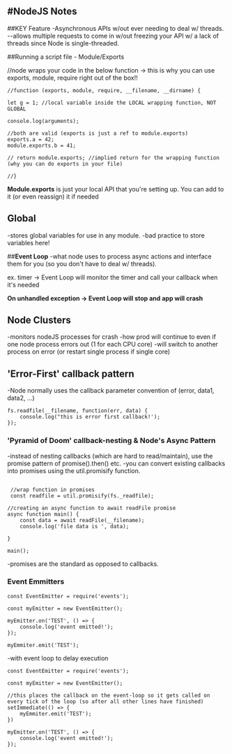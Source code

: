 #NodeJS Notes 
---------------------

##KEY Feature 
-Asynchronous APIs w/out ever needing to deal w/ threads.
--allows multiple requests to come in w/out freezing your API w/ a lack of threads since Node is single-threaded.



##Running a script file - Module/Exports

//node wraps your code in the below function -> this is why you can use exports, module, require right out of the box!!
````
//function (exports, module, require, __filename, __dirname) {

let g = 1; //local variable inside the LOCAL wrapping function, NOT GLOBAL

console.log(arguments);

//both are valid (exports is just a ref to module.exports)
exports.a = 42; 
module.exports.b = 41; 

// return module.exports; //implied return for the wrapping function (why you can do exports in your file)

//}

````

__Module.exports__ is just your local API that you're setting up. You can add to it (or even reassign) it if needed


## Global

-stores global variables for use in any module. 
-bad practice to store variables here!



##__Event Loop__
-what node uses to process async actions and interface them for you (so you don't have to deal w/ threads).

ex. timer -> Event Loop will monitor the timer and call your callback when it's needed

__On unhandled exception -> Event Loop will stop and app will crash__


## Node Clusters
-monitors nodeJS processes for crash
-how prod will continue to even if one node process errors out (1 for each CPU core)
-will switch to another process on error (or restart single process if single core)

## 'Error-First' callback pattern
-Node normally uses the callback parameter convention of (error, data1, data2, ...)

```
fs.readfile(__filename, function(err, data) {
    console.log("this is error first callback!');
});
```

### 'Pyramid of Doom' callback-nesting & Node's Async Pattern
-instead of nesting callbacks (which are hard to read/maintain), use the promise pattern of promise().then() etc.
-you can convert existing callbacks into promises using the util.promisify function. 

```
 
 //wrap function in promises
 const readfile = util.promisify(fs._readfile);

//creating an async function to await readFile promise
async function main() {
    const data = await readFile(__filename);
    console.log('file data is ', data);

}

main();

```

-promises are the standard as opposed to callbacks.

### Event Emmitters

```
const EventEmitter = require('events');

const myEmitter = new EventEmitter();

myEmitter.on('TEST', () => {
    console.log('event emitted!');
});

myEmmiter.emit('TEST');

```

-with event loop to delay execution

```
const EventEmitter = require('events');

const myEmitter = new EventEmitter();

//this places the callback on the event-loop so it gets called on every tick of the loop (so after all other lines have finished)
setImmediate(() => {
    myEmmiter.emit('TEST');
})

myEmitter.on('TEST', () => {
    console.log('event emitted!');
});


```